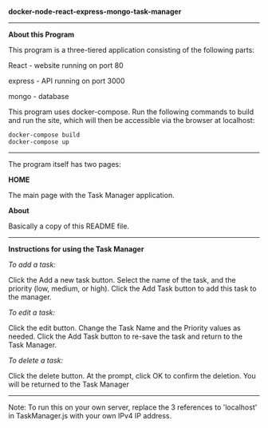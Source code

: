 **docker-node-react-express-mongo-task-manager**

************************************************************

**About this Program**

This program is a three-tiered application consisting of the following parts:


React - website running on port 80

express - API running on port 3000

mongo - database

This program uses docker-compose. Run the following commands to build and run the site, which will then be accessible via the browser at localhost:

    docker-compose build
    docker-compose up

************************************************************

The program itself has two pages:

**HOME**

The main page with the Task Manager application.

**About**

Basically a copy of this README file.

************************************************************

**Instructions for using the Task Manager**

*To add a task:*

Click the Add a new task button.
Select the name of the task, and the priority (low, medium, or high).
Click the Add Task button to add this task to the manager.

*To edit a task:*

Click the edit button.
Change the Task Name and the Priority values as needed.
Click the Add Task button to re-save the task and return to the Task Manager.

*To delete a task:*

Click the delete button.
At the prompt, click OK to confirm the deletion.
You will be returned to the Task Manager


************************************************************

Note: To run this on your own server, replace the 3 references to 'localhost' in TaskManager.js with your own IPv4 IP address.

